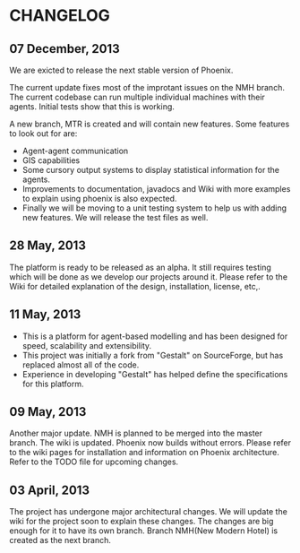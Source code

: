 # CHANGELOG

## 07 December, 2013
We are exicted to release the next stable version of Phoenix.

The current update fixes most of the improtant issues on the NMH branch. The 
current codebase can run multiple individual machines with their agents. Initial
tests show that this is working. 

A new branch, MTR is created and will contain new features. 
Some features to look out for are:

* Agent-agent communication
* GIS capabilities
* Some cursory output systems to display statistical information for the agents.
* Improvements to documentation, javadocs and Wiki with more examples to explain
using phoenix is also expected.
* Finally we will be moving to a unit testing system to help us with adding new features.
We will release the test files as well.

## 28 May, 2013
The platform is ready to be released as an alpha. It still requires testing 
which will be done as we develop our projects around it. Please refer to the 
Wiki for detailed explanation of the design, installation, license, etc,.

## 11 May, 2013
* This is a platform for agent-based modelling and has been designed for speed, 
scalability and extensibility.
* This project was initially a fork from "Gestalt" on SourceForge, but has 
replaced almost all of the code.
* Experience in developing "Gestalt" has helped define the specifications for 
this platform.

## 09 May, 2013
Another major update. NMH is planned to be merged into the master branch. The 
wiki is updated. Phoenix now builds without errors. Please refer to the wiki 
pages for installation and information on Phoenix architecture. Refer to the 
TODO file for upcoming changes.

## 03 April, 2013
The project has undergone major architectural changes. We will update the wiki 
for the project soon to explain these changes. The changes are big enough for 
it to have its own branch. Branch NMH(New Modern Hotel) is created as the next 
branch.
